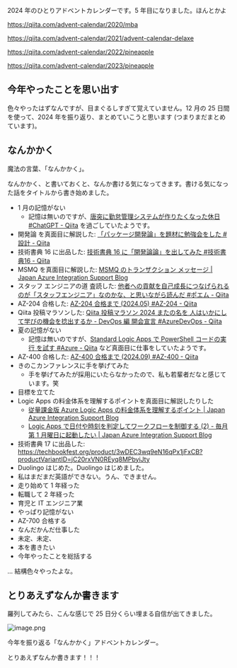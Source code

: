 2024 年のひとりアドベントカレンダーです。5 年目になりました。ほんとかよ

https://qiita.com/advent-calendar/2020/mba

https://qiita.com/advent-calendar/2021/advent-calendar-delaxe

https://qiita.com/advent-calendar/2022/pineapple

https://qiita.com/advent-calendar/2023/pineapple

## 今年やったことを思い出す

色々やったはずなんですが、目まぐるしすぎて覚えていません。12 月の 25 日間を使って、2024 年を振り返り、まとめていこうと思います (つまりまだまとめています)。

## なんかかく

魔法の言葉、「なんかかく」。

なんかかく、と書いておくと、なんか書ける気になってきます。書ける気になった話をタイトルから書き始めました。

- 1 月の記憶がない
    - 記憶は無いのですが、[唐突に勤怠管理システムが作りたくなった休日 #ChatGPT - Qiita](https://qiita.com/e99h2121/items/ae2743613128bacf7909) を過ごしていたようです。
- 開発論 を真面目に解説した: [「パッケージ開発論」を題材に勉強会をした #設計 - Qiita](https://qiita.com/e99h2121/items/96617b041637e2bd7828)
- 技術書典 16 に出品した: [技術書典 16 に「開発論論」を出してみた #技術書典16 - Qiita](https://qiita.com/e99h2121/items/7b9b66382834c2ad2f14)
- MSMQ を真面目に解説した: [MSMQ のトランザクション メッセージ | Japan Azure Integration Support Blog](https://jpazinteg.github.io/blog/MSMQ/MsmqTransaction/)
- スタッフ エンジニアの道 査読した: [他者への貢献を自己成長につなげられるのが「スタッフエンジニア」なのかな、と思いながら読んだ #ポエム - Qiita](https://qiita.com/e99h2121/items/a26db449c47ab39d1692)
- AZ-204 合格した: [AZ-204 合格まで (2024.05) #AZ-204 - Qiita](https://qiita.com/e99h2121/items/efbc9164bf5276880d9d)
- Qiita 投稿マラソンした: [Qiita 投稿マラソン 2024 またの名を 人はいかにして学びの機会を捻出するか - DevOps 編 開会宣言 #AzureDevOps - Qiita](https://qiita.com/e99h2121/items/02fcccdc257a0c534fff)
- 夏の記憶がない
    - 記憶は無いのですが、[Standard Logic Apps で PowerShell コードの実行 を試す #Azure - Qiita](https://qiita.com/e99h2121/items/5543daf51cd19405b273) など真面目に仕事をしていたようです。
- AZ-400 合格した: [AZ-400 合格まで (2024.09) #AZ-400 - Qiita](https://qiita.com/e99h2121/items/00801184d7309b36b933)
- きのこカンファレンスに手を挙げてみた
    - 手を挙げてみたが採用にいたらなかったので、私も若輩者だなと感じています。笑
- 目標を立てた
- Logic Apps の料金体系を理解するポイントを真面目に解説したりした
    - [従量課金版 Azure Logic Apps の料金体系を理解するポイント | Japan Azure Integration Support Blog](https://jpazinteg.github.io/blog/LogicApps/LogicApps-ConsumptionPricing/)
    - [Logic Apps で日付や時刻を判定してワークフローを制御する (2) - 毎月第 1 月曜日に起動したい | Japan Azure Integration Support Blog](https://jpazinteg.github.io/blog/LogicApps/LogicApps-Functions2/)
- 技術書典 17 に出品した: https://techbookfest.org/product/3wDEC3wq9eN16qPx1jFxCB?productVariantID=jC20rxVN0REyq8MPbyiJty
- Duolingo はじめた。Duolingo はじめました。
- 私はまだまだ英語ができない。うん、できません。
- 走り始めて 1 年経った
- 転職して 2 年経った
- 育児と IT エンジニア業
- やっぱり記憶がない
- AZ-700 合格する
- なんだかんだ仕事した
- 未定、未定、
- 本を書きたい
- 今年やったことを総括する

... 結構色々やったよな。


## とりあえずなんか書きます

羅列してみたら、こんな感じで 25 日分くらい埋まる自信が出てきました。

![image.png](https://qiita-image-store.s3.ap-northeast-1.amazonaws.com/0/93824/12c76874-3d47-d62a-2110-a9875e20005f.png)

今年を振り返る「なんかかく」アドベントカレンダー。

とりあえずなんか書きます！！！

